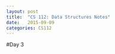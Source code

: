 ```yaml
---
layout: post
title:  "CS 112: Data Structures Notes"
date:   2015-09-09
categories: CS112
---
```

#Day 3
